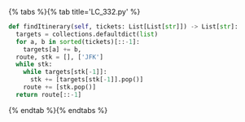 {% tabs %}{% tab title='LC_332.py' %}

```py
def findItinerary(self, tickets: List[List[str]]) -> List[str]:
  targets = collections.defaultdict(list)
  for a, b in sorted(tickets)[::-1]:
    targets[a] += b,
  route, stk = [], ['JFK']
  while stk:
    while targets[stk[-1]]:
      stk += [targets[stk[-1]].pop()]
    route += [stk.pop()]
  return route[::-1]
```

{% endtab %}{% endtabs %}
